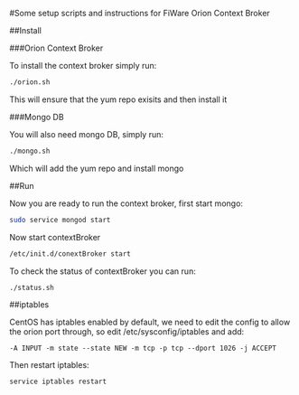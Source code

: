#Some setup scripts and instructions for FiWare Orion Context Broker

##Install

###Orion Context Broker

To install the context broker simply run:

```bash
./orion.sh
```

This will ensure that the yum repo exisits and then install it

###Mongo DB

You will also need mongo DB, simply run:

```bash
./mongo.sh
```
Which will add the yum repo and install mongo

##Run

Now you are ready to run the context broker, first start mongo:

```bash
sudo service mongod start
```

Now start contextBroker

```bash
/etc/init.d/conextBroker start
```

To check the status of contextBroker you can run:

```bash
./status.sh
```


##iptables

CentOS has iptables enabled by default, we need to edit the config to allow the orion port through, so edit /etc/sysconfig/iptables and add:

```
-A INPUT -m state --state NEW -m tcp -p tcp --dport 1026 -j ACCEPT
```

Then restart iptables:

```bash
service iptables restart
```
